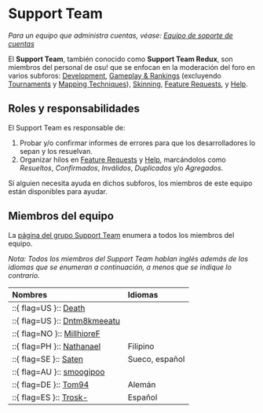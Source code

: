 # Support Team

*Para un equipo que administra cuentas, véase: [Equipo de soporte de cuentas](/wiki/People/Account_support_team)*

El **Support Team**, también conocido como **Support Team Redux**, son miembros del personal de osu! que se enfocan en la moderación del foro en varios subforos: [Development](https://osu.ppy.sh/community/forums/2), [Gameplay & Rankings](https://osu.ppy.sh/community/forums/13) (excluyendo [Tournaments](https://osu.ppy.sh/community/forums/55) y [Mapping Techniques](https://osu.ppy.sh/community/forums/61)), [Skinning](https://osu.ppy.sh/community/forums/15), [Feature Requests](https://osu.ppy.sh/community/forums/4), y [Help](https://osu.ppy.sh/community/forums/5).

## Roles y responsabilidades

El Support Team es responsable de:

1. Probar y/o confirmar informes de errores para que los desarrolladores lo sepan y los resuelvan.
2. Organizar hilos en [Feature Requests](https://osu.ppy.sh/community/forums/4) y [Help](https://osu.ppy.sh/community/forums/5), marcándolos como *Resueltos*, *Confirmados*, *Inválidos*, *Duplicados* y/o *Agregados*.

Si alguien necesita ayuda en dichos subforos, los miembros de este equipo están disponibles para ayudar.

## Miembros del equipo

La [página del grupo Support Team](https://osu.ppy.sh/groups/22) enumera a todos los miembros del equipo.

*Nota: Todos los miembros del Support Team hablan inglés además de los idiomas que se enumeran a continuación, a menos que se indique lo contrario.*

| Nombres | Idiomas |
| :-- | :-- |
| ::{ flag=US }:: [Death](https://osu.ppy.sh/users/3242450) |  |
| ::{ flag=US }:: [Dntm8kmeeatu](https://osu.ppy.sh/users/5428812) |  |
| ::{ flag=NO }:: [MillhioreF](https://osu.ppy.sh/users/941094) |  |
| ::{ flag=PH }:: [Nathanael](https://osu.ppy.sh/users/2295078) | Filipino |
| ::{ flag=SE }:: [Saten](https://osu.ppy.sh/users/444506) | Sueco, español |
| ::{ flag=AU }:: [smoogipoo](https://osu.ppy.sh/users/1040328) |  |
| ::{ flag=DE }:: [Tom94](https://osu.ppy.sh/users/1857058) | Alemán |
| ::{ flag=ES }:: [Trosk-](https://osu.ppy.sh/users/3469385) | Español |
